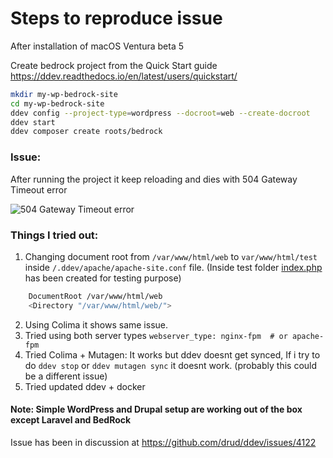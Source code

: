 # Steps to reproduce issue

After installation of macOS Ventura beta 5

Create bedrock project from the Quick Start guide
https://ddev.readthedocs.io/en/latest/users/quickstart/

```sh
mkdir my-wp-bedrock-site
cd my-wp-bedrock-site
ddev config --project-type=wordpress --docroot=web --create-docroot
ddev start
ddev composer create roots/bedrock
```

### Issue:
After running the project it keep reloading and dies with 504 Gateway Timeout error

![504 Gateway Timeout error](https://user-images.githubusercontent.com/5176243/185225725-b4c3280a-8770-41cd-b47a-a2f0784f3369.png)

### Things I tried out:

1) Changing document root from  `/var/www/html/web` to `var/www/html/test` inside `/.ddev/apache/apache-site.conf` file. (Inside test folder [index.php](https://github.com/shayanabbas/my-wp-bedrock-site/blob/master/test/index.php) has been created for testing purpose)

```sh
    DocumentRoot /var/www/html/web
    <Directory "/var/www/html/web/">
```

2) Using Colima it shows same issue.
3) Tried using both server types `webserver_type: nginx-fpm  # or apache-fpm`
4) Tried Colima + Mutagen: It works but ddev doesnt get synced, If i try to do `ddev stop` or `ddev mutagen sync` it doesnt work. (probably this could be a different issue)
5) Tried updated ddev + docker 

#### Note: Simple WordPress and Drupal setup are working out of the box except Laravel and BedRock
Issue has been in discussion at https://github.com/drud/ddev/issues/4122
